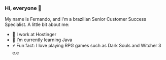 ### Hi, everyone 👋

My name is Fernando, and i'm a brazilian Senior Customer Success Specialist. A little bit about me:

- 💜 I work at Hostinger
- 🌱 I’m currently learning Java
- ⚡ Fun fact: I love playing RPG games such as Dark Souls and Witcher 3 e.e
